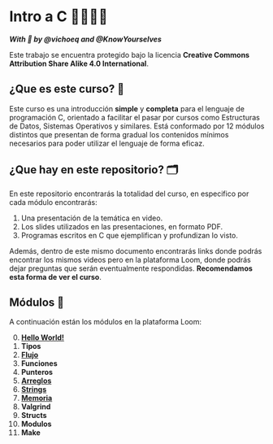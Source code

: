 # Intro a C 👩‍💻👨‍💻

*__With 💜 by @vichoeq and @KnowYourselves__*

Este trabajo se encuentra protegido bajo la licencia **Creative Commons Attribution Share Alike 4.0 International**. 

## ¿Que es este curso? 🤔

Este curso es una introducción **simple** y **completa** para el lenguaje de programación C, orientado a facilitar el pasar por cursos como Estructuras de Datos, Sistemas Operativos y similares. Está conformado por 12 módulos distintos que presentan de forma gradual los contenidos mínimos necesarios para poder utilizar el lenguaje de forma eficaz.

## ¿Que hay en este repositorio? 🗂

En este repositorio encontrarás la totalidad del curso, en especifico por cada módulo encontrarás:
1. Una presentación de la temática en video.
2. Los slides utilizados en las presentaciones, en formato PDF.
3. Programas escritos en C que ejemplifican y profundizan lo visto.

Además, dentro de este mismo documento encontrarás links donde podrás encontrar los mismos videos pero en la plataforma Loom, donde podrás dejar preguntas que serán eventualmente respondidas. **Recomendamos esta forma de ver el curso**.


## Módulos 🧾

A continuación están los módulos en la plataforma Loom:

0. [**Hello World!**](https://www.loom.com/share/4ca946390da647fdb8ba7fb89e6a5ca1)
2. **Tipos**
3. [**Flujo**](https://www.loom.com/share/103192e770524abc8b6b83446949f167)
4. **Funciones**
5. **Punteros**
6. [**Arreglos**](https://www.loom.com/share/08134a0ba3164f9cabbdd3f8f3e837b6)
7. [**Strings**](https://www.loom.com/share/9ae5919ef6d4442db4aa917cf07ae7b3)
8. [**Memoria**](https://www.loom.com/share/936b6177d19847a6af0b1e18899a6c0a)
9. **Valgrind**
10. **Structs**
11. **Modulos**
12. **Make**
